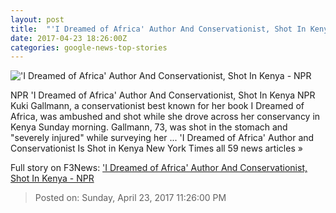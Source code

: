 ```yaml
---
layout: post
title:  "'I Dreamed of Africa' Author And Conservationist, Shot In Kenya - NPR"
date: 2017-04-23 18:26:00Z
categories: google-news-top-stories
---
```


!['I Dreamed of Africa' Author And Conservationist, Shot In Kenya - NPR](https://media.npr.org/assets/img/2017/04/23/kuki_wide-3d3d0b6a6f2f23117e3b248e60fdd73c2b7a02a7.jpg?s=1400)

NPR 'I Dreamed of Africa' Author And Conservationist, Shot In Kenya NPR Kuki Gallmann, a conservationist best known for her book I Dreamed of Africa, was ambushed and shot while she drove across her conservancy in Kenya Sunday morning. Gallmann, 73, was shot in the stomach and "severely injured" while surveying her ... 'I Dreamed of Africa' Author and Conservationist Is Shot in Kenya New York Times all 59 news articles »


Full story on F3News: ['I Dreamed of Africa' Author And Conservationist, Shot In Kenya - NPR](http://www.f3nws.com/n/hpVHmE)

> Posted on: Sunday, April 23, 2017 11:26:00 PM
